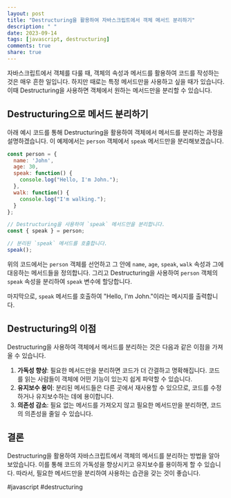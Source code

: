 ```yaml
---
layout: post
title: "Destructuring을 활용하여 자바스크립트에서 객체 메서드 분리하기"
description: " "
date: 2023-09-14
tags: [javascript, destructuring]
comments: true
share: true
---
```


자바스크립트에서 객체를 다룰 때, 객체의 속성과 메서드를 활용하여 코드를 작성하는 것은 매우 흔한 일입니다. 하지만 때로는 특정 메서드만을 사용하고 싶을 때가 있습니다. 이때 Destructuring을 사용하면 객체에서 원하는 메서드만을 분리할 수 있습니다.

## Destructuring으로 메서드 분리하기

아래 예시 코드를 통해 Destructuring을 활용하여 객체에서 메서드를 분리하는 과정을 설명하겠습니다. 이 예제에서는 `person` 객체에서 `speak` 메서드만을 분리해보겠습니다.

```javascript
const person = {
  name: 'John',
  age: 30,
  speak: function() {
    console.log("Hello, I'm John.");
  },
  walk: function() {
    console.log("I'm walking.");
  }
};

// Destructuring을 사용하여 `speak` 메서드만을 분리합니다.
const { speak } = person;

// 분리된 `speak` 메서드를 호출합니다.
speak();
```

위의 코드에서는 `person` 객체를 선언하고 그 안에 `name`, `age`, `speak`, `walk` 속성과 그에 대응하는 메서드들을 정의합니다. 그리고 Destructuring을 사용하여 `person` 객체의 `speak` 속성을 분리하여 `speak` 변수에 할당합니다.

마지막으로, `speak` 메서드를 호출하여 "Hello, I'm John."이라는 메시지를 출력합니다.

## Destructuring의 이점

Destructuring을 사용하여 객체에서 메서드를 분리하는 것은 다음과 같은 이점을 가져올 수 있습니다.

1. **가독성 향상**: 필요한 메서드만을 분리하면 코드가 더 간결하고 명확해집니다. 코드를 읽는 사람들이 객체에 어떤 기능이 있는지 쉽게 파악할 수 있습니다.
2. **유지보수 용이**: 분리된 메서드들은 다른 곳에서 재사용할 수 있으므로, 코드를 수정하거나 유지보수하는 데에 용이합니다.
3. **의존성 감소**: 필요 없는 메서드를 가져오지 않고 필요한 메서드만을 분리하면, 코드의 의존성을 줄일 수 있습니다.

## 결론

Destructuring을 활용하여 자바스크립트에서 객체의 메서드를 분리하는 방법을 알아보았습니다. 이를 통해 코드의 가독성을 향상시키고 유지보수를 용이하게 할 수 있습니다. 따라서, 필요한 메서드만을 분리하여 사용하는 습관을 갖는 것이 좋습니다.

#javascript #destructuring